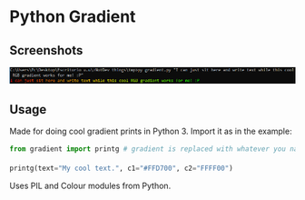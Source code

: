 
# Python Gradient

## Screenshots

![App Screenshot](https://github.com/Compromissed/cdn/blob/main/imagen_2022-10-11_162430765.png?raw=true)

## Usage

Made for doing cool gradient prints in Python 3. Import it as in the example:
```python
from gradient import printg # gradient is replaced with whatever you named it

printg(text="My cool text.", c1="#FFD700", c2="FFFF00")
```
Uses PIL and Colour modules from Python.
